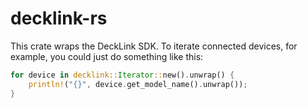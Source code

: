 # decklink-rs

This crate wraps the DeckLink SDK. To iterate connected devices, for example, you could just do something like this:

```rust
for device in decklink::Iterator::new().unwrap() {
    println!("{}", device.get_model_name().unwrap());
}
```
